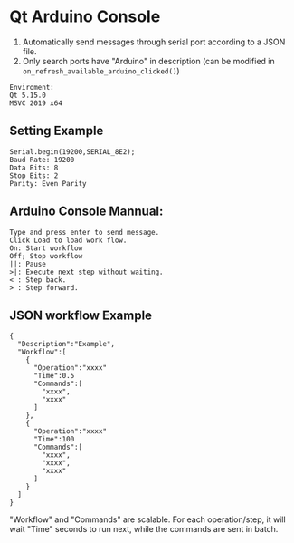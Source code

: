 # Qt Arduino Console
1. Automatically send messages through serial port according to a JSON file.
2. Only search ports have "Arduino" in description (can be modified in `on_refresh_available_arduino_clicked()`)
```
Enviroment:
Qt 5.15.0
MSVC 2019 x64
```

## Setting Example
```
Serial.begin(19200,SERIAL_8E2);
Baud Rate: 19200
Data Bits: 8
Stop Bits: 2
Parity: Even Parity
```

## Arduino Console Mannual:
```
Type and press enter to send message.
Click Load to load work flow.
On: Start workflow
Off; Stop workflow
||: Pause
>|: Execute next step without waiting.
< : Step back.
> : Step forward.
```
## JSON workflow Example
```
{
  "Description":"Example",
  "Workflow":[
    {
      "Operation":"xxxx"
      "Time":0.5
      "Commands":[
        "xxxx",
        "xxxx"
      ]
    },
    {
      "Operation":"xxxx"
      "Time":100
      "Commands":[
        "xxxx",
        "xxxx",
        "xxxx"
      ]
    }
  ]
}
```
"Workflow" and "Commands" are scalable. For each operation/step, it will wait "Time" seconds to run next, while the commands are sent in batch.
